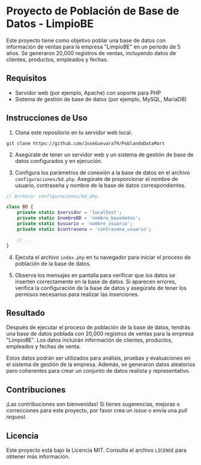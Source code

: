 # Proyecto de Población de Base de Datos - LimpioBE

Este proyecto tiene como objetivo poblar una base de datos con información de ventas para la empresa "LimpioBE" en un período de 5 años. Se generaron 20,000 registros de ventas, incluyendo datos de clientes, productos, empleados y fechas.

## Requisitos

- Servidor web (por ejemplo, Apache) con soporte para PHP
- Sistema de gestión de base de datos (por ejemplo, MySQL, MariaDB)

## Instrucciones de Uso

1. Clona este repositorio en tu servidor web local.

```shell
git clone https://github.com/JoseGuevara79/PoblandoDataMart
```

2. Asegúrate de tener un servidor web y un sistema de gestión de base de datos configurados y en ejecución.

3. Configura los parámetros de conexión a la base de datos en el archivo `configuraciones/bd.php`. Asegúrate de proporcionar el nombre de usuario, contraseña y nombre de la base de datos correspondientes.

```php
// Archivo: configuraciones/bd.php

class BD {
    private static $servidor = 'localhost';
    private static $nombreBD = 'nombre_basedatos';
    private static $usuario = 'nombre_usuario';
    private static $contrasena = 'contrasena_usuario';

    // ...
}
```

4. Ejecuta el archivo `index.php` en tu navegador para iniciar el proceso de población de la base de datos.

5. Observa los mensajes en pantalla para verificar que los datos se inserten correctamente en la base de datos. Si aparecen errores, verifica la configuración de la base de datos y asegúrate de tener los permisos necesarios para realizar las inserciones.

## Resultado

Después de ejecutar el proceso de población de la base de datos, tendrás una base de datos poblada con 20,000 registros de ventas para la empresa "LimpioBE". Los datos incluirán información de clientes, productos, empleados y fechas de venta.

Estos datos podrán ser utilizados para análisis, pruebas y evaluaciones en el sistema de gestión de la empresa. Además, se generaron datos aleatorios pero coherentes para crear un conjunto de datos realista y representativo.

## Contribuciones

¡Las contribuciones son bienvenidas! Si tienes sugerencias, mejoras o correcciones para este proyecto, por favor crea un *issue* o envía una *pull request*.

## Licencia

Este proyecto está bajo la Licencia MIT. Consulta el archivo `LICENSE` para obtener más información.
